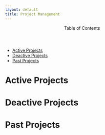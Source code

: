 ```yaml
---
layout: default
title: Project Management
---
```

<div id="top">
<header>Table of Contents</header>
<ul>
	<li><a href="#active">Active Projects</a></li>
	<li><a href="#deactive">Deactive Projects</a></li>
	<li><a href="#finished">Past Projects</a></li>
</ul>
</div>

<h1><a name="#active">Active Projects</a></h1>

<h1><a name="#deactive">Deactive Projects</a></h1>

<h1><a name="#finished">Past Projects</a></h1>
